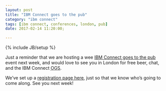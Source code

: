 ```yaml
---
layout: post
title: "IBM Connect goes to the pub"
category: "ibm connect"
tags: [ibm connect, conferences, london, pub]
date: 2017-02-14 11:20:00;

---
```

{% include JB/setup %}

Just a reminder that we are hosting a wee [IBM Connect goes to the pub](/2017/01/27-ibm-connect-goes-to-the-pub) event next week, and would love to see you in London for free beer, chat, and the IBM Connect <abbr title="Opening General Session">OGS</abbr>.

We’ve set up a [registration page here](https://www.eventbrite.com/e/ibm-connect-goes-to-the-pub-tickets-31535309961), just so that we know who’s going to come along. See you next week!
